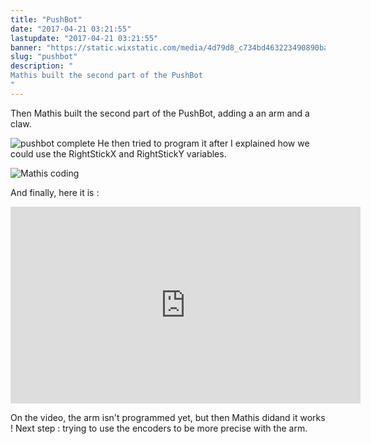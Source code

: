```yaml
---
title: "PushBot"
date: "2017-04-21 03:21:55"
lastupdate: "2017-04-21 03:21:55"
banner: "https://static.wixstatic.com/media/4d79d8_c734bd463223490890ba54cb44dc3506~mv2_d_2988_5312_s_4_2.jpg/v1/fill/w_672,h_1195,al_c,q_85,usm_0.66_1.00_0.01/4d79d8_c734bd463223490890ba54cb44dc3506~mv2_d_2988_5312_s_4_2.jpg"
slug: "pushbot"
description: " 
Mathis built the second part of the PushBot
"
---
```

Then Mathis built the second part of the PushBot, adding a an arm and a claw.

![pushbot complete](/proxyPhotos?code=/blog/bob-ross/5bf190af0246e.jpg)
He then tried to program it after I explained how we could use the RightStickX and RightStickY variables.

![Mathis coding](/proxyPhotos?code=/blog/bob-ross/5bf190f92724a.jpg)

And finally, here it is :

<iframe width="560" height="315" src="https://www.youtube-nocookie.com/embed/8qyiC0ZID1g" frameborder="0" allow="accelerometer; autoplay; encrypted-media; gyroscope; picture-in-picture" allowfullscreen></iframe>

On the video, the arm isn't programmed yet, but then Mathis didand it works !
Next step : trying to use the encoders to be more precise with the arm.
    